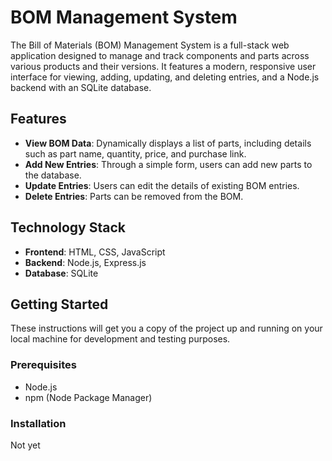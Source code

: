 # BOM Management System

The Bill of Materials (BOM) Management System is a full-stack web application designed to manage and track components and parts across various products and their versions. It features a modern, responsive user interface for viewing, adding, updating, and deleting entries, and a Node.js backend with an SQLite database.

## Features

- **View BOM Data**: Dynamically displays a list of parts, including details such as part name, quantity, price, and purchase link.
- **Add New Entries**: Through a simple form, users can add new parts to the database.
- **Update Entries**: Users can edit the details of existing BOM entries.
- **Delete Entries**: Parts can be removed from the BOM.

## Technology Stack

- **Frontend**: HTML, CSS, JavaScript
- **Backend**: Node.js, Express.js
- **Database**: SQLite

## Getting Started

These instructions will get you a copy of the project up and running on your local machine for development and testing purposes.

### Prerequisites

- Node.js
- npm (Node Package Manager)

### Installation

Not yet
